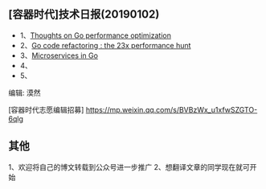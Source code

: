 ## [容器时代]技术日报(20190102)

- 1、[Thoughts on Go performance optimization](https://github.com/dgryski/go-perfbook)
- 2、[Go code refactoring : the 23x performance hunt](https://medium.com/@val_deleplace/go-code-refactoring-the-23x-performance-hunt-156746b522f7)
- 3、[Microservices in Go](https://medium.com/seek-blog/microservices-in-go-2fc1570f6800)
- 4、[]()
- 5、[]()

编辑: 漠然

[容器时代志愿编辑招募] https://mp.weixin.qq.com/s/BVBzWx_u1xfwSZGTO-6qlg

## 其他
1、欢迎将自己的博文转载到公众号进一步推广
2、想翻译文章的同学现在就可开始
